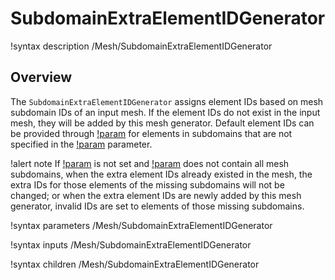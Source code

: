 # SubdomainExtraElementIDGenerator

!syntax description /Mesh/SubdomainExtraElementIDGenerator

## Overview

The `SubdomainExtraElementIDGenerator` assigns element IDs based on mesh subdomain IDs of an input mesh.
If the element IDs do not exist in the input mesh, they will be added by this mesh generator.
Default element IDs can be provided through [!param](/Mesh/SubdomainExtraElementIDGenerator/default_extra_element_ids) for elements in subdomains that are not specified in the [!param](/Mesh/SubdomainExtraElementIDGenerator/subdomains) parameter.

!alert note
If [!param](/Mesh/SubdomainExtraElementIDGenerator/default_extra_element_ids) is not set and [!param](/Mesh/SubdomainExtraElementIDGenerator/subdomains) does not contain all mesh subdomains, when the extra element IDs already existed in the mesh,
the extra IDs for those elements of the missing subdomains will not be changed; or when the extra element IDs are newly added by this mesh generator, invalid IDs are set to elements of those missing subdomains.

!syntax parameters /Mesh/SubdomainExtraElementIDGenerator

!syntax inputs /Mesh/SubdomainExtraElementIDGenerator

!syntax children /Mesh/SubdomainExtraElementIDGenerator

